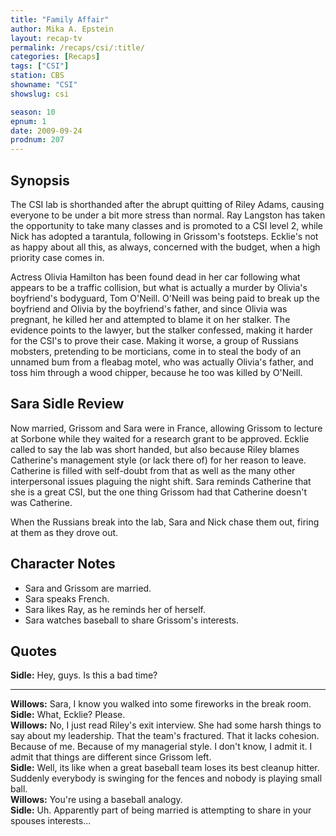 ```yaml
---
title: "Family Affair"
author: Mika A. Epstein
layout: recap-tv
permalink: /recaps/csi/:title/
categories: [Recaps]
tags: ["CSI"]
station: CBS
showname: "CSI"
showslug: csi

season: 10
epnum: 1  
date: 2009-09-24
prodnum: 207  
---
```


## Synopsis

The CSI lab is shorthanded after the abrupt quitting of Riley Adams, causing everyone to be under a bit more stress than normal. Ray Langston has taken the opportunity to take many classes and is promoted to a CSI level 2, while Nick has adopted a tarantula, following in Grissom's footsteps. Ecklie's not as happy about all this, as always, concerned with the budget, when a high priority case comes in.

Actress Olivia Hamilton has been found dead in her car following what appears to be a traffic collision, but what is actually a murder by Olivia's boyfriend's bodyguard, Tom O'Neill. O'Neill was being paid to break up the boyfriend and Olivia by the boyfriend's father, and since Olivia was pregnant, he killed her and attempted to blame it on her stalker. The evidence points to the lawyer, but the stalker confessed, making it harder for the CSI's to prove their case. Making it worse, a group of Russians mobsters, pretending to be morticians, come in to steal the body of an unnamed bum from a fleabag motel, who was actually Olivia's father, and toss him through a wood chipper, because he too was killed by O'Neill.

## Sara Sidle Review

Now married, Grissom and Sara were in France, allowing Grissom to lecture at Sorbone while they waited for a research grant to be approved. Ecklie called to say the lab was short handed, but also because Riley blames Catherine's management style (or lack there of) for her reason to leave. Catherine is filled with self-doubt from that as well as the many other interpersonal issues plaguing the night shift. Sara reminds Catherine that she is a great CSI, but the one thing Grissom had that Catherine doesn't was Catherine.

When the Russians break into the lab, Sara and Nick chase them out, firing at them as they drove out.

## Character Notes

* Sara and Grissom are married.  
* Sara speaks French.  
* Sara likes Ray, as he reminds her of herself.  
* Sara watches baseball to share Grissom's interests.

## Quotes

**Sidle:** Hey, guys. Is this a bad time?  

- - -

**Willows:** Sara, I know you walked into some fireworks in the break room.  
**Sidle:** What, Ecklie? Please.  
**Willows:** No, I just read Riley's exit interview. She had some harsh things to say about my leadership. That the team's fractured. That it lacks cohesion. Because of me. Because of my managerial style. I don't know, I admit it. I admit that things are different since Grissom left.  
**Sidle:** Well, its like when a great baseball team loses its best cleanup hitter. Suddenly everybody is swinging for the fences and nobody is playing small ball.  
**Willows:** You're using a baseball analogy.  
**Sidle:** Uh. Apparently part of being married is attempting to share in your spouses interests...  

